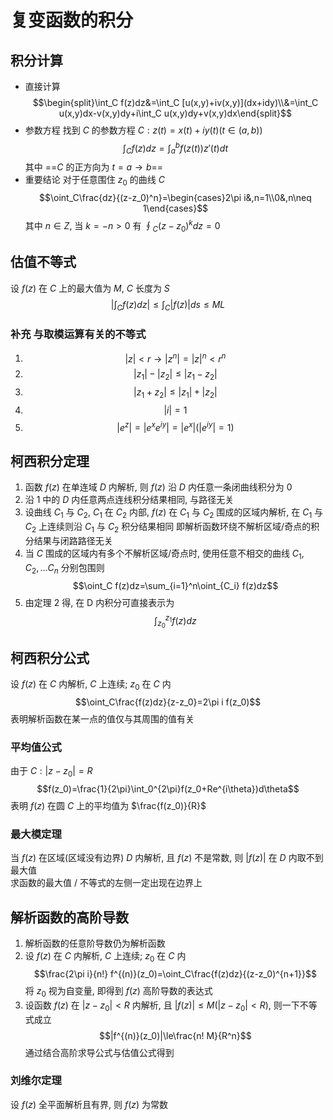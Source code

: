 # 复变函数的积分
## 积分计算
* 直接计算
$$\begin{split}\int_C f(z)dz&=\int_C [u(x,y)+iv(x,y)](dx+idy)\\&=\int_C u(x,y)dx-v(x,y)dy+i\int_C u(x,y)dy+v(x,y)dx\end{split}$$
* 参数方程
找到 $C$ 的参数方程 $C:z(t)=x(t)+iy(t)(t\in(a,b))$
$$\int_C f(z)dz=\int_a^b f(z(t))z'(t)dt$$ 
其中 ==$C$ 的正方向为 $t=a\to b$==
* 重要结论
对于任意围住 $z_0$ 的曲线 $C$
$$\oint_C\frac{dz}{(z-z_0)^n}=\begin{cases}2\pi i&,n=1\\0&,n\neq 1\end{cases}$$
其中 $n\in Z$, 当 $k=-n>0$ 有 $\oint_C(z-z_0)^kdz=0$

## 估值不等式
设 $f(z)$ 在 $C$ 上的最大值为 $M$, $C$ 长度为 $S$
$$|\int_C f(z)dz|\le\int_C |f(z)|ds\le ML$$
### 补充 与取模运算有关的不等式
1. $$|z|<r\to |z^n|=|z|^n<r^n$$
2. $$|z_1|-|z_2|\le|z_1-z_2|$$
3. $$|z_1+z_2|\le|z_1|+|z_2|$$
4. $$|i|=1$$
5. $$|e^z|=|e^xe^{iy}|=|e^x|(|e^{iy}|=1)$$

## 柯西积分定理
1. 函数 $f(z)$ 在单连域 $D$ 内解析, 则 $f(z)$ 沿 $D$ 内任意一条闭曲线积分为 0
2. 沿 1 中的 $D$ 内任意两点连线积分结果相同, 与路径无关
3. 设曲线 $C_1$ 与 $C_2$, $C_1$ 在 $C_2$ 内部, $f(z)$ 在 $C_1$ 与 $C_2$ 围成的区域内解析, 在 $C_1$ 与 $C_2$ 上连续则沿 $C_1$ 与 $C_2$ 积分结果相同
即解析函数环绕不解析区域/奇点的积分结果与闭路路径无关
4. 当 $C$ 围成的区域内有多个不解析区域/奇点时, 使用任意不相交的曲线 $C_1,C_2,...C_n$ 分别包围则
$$\oint_C f(z)dz=\sum_{i=1}^n\oint_{C_i} f(z)dz$$
5. 由定理 2 得, 在 D 内积分可直接表示为 
$$\int_{z_0}^{z_1}f(z)dz$$

## 柯西积分公式
<div id="kxjfgs"></div>

设 $f(z)$ 在 $C$ 内解析, $C$ 上连续; $z_0$  在 $C$ 内 
$$\oint_C\frac{f(z)dz}{z-z_0}=2\pi i f(z_0)$$
表明解析函数在某一点的值仅与其周围的值有关

### 平均值公式
由于 $C:|z-z_0|=R$
$$f(z_0)=\frac{1}{2\pi}\int_0^{2\pi}f(z_0+Re^{i\theta})d\theta$$
表明 $f(z)$ 在圆 $C$ 上的平均值为 $\frac{f(z_0)}{R}$
### 最大模定理
当 $f(z)$ 在区域(区域没有边界) $D$ 内解析, 且 $f(z)$ 不是常数, 则 $|f(z)|$ 在 $D$ 内取不到最大值  
求函数的最大值 / 不等式的左侧一定出现在边界上

## 解析函数的高阶导数
1. 解析函数的任意阶导数仍为解析函数
2. 设 $f(z)$ 在 $C$ 内解析, $C$ 上连续; $z_0$  在 $C$ 内 
$$\frac{2\pi i}{n!} f^{(n)}(z_0)=\oint_C\frac{f(z)dz}{(z-z_0)^{n+1}}$$
将 $z_0$ 视为自变量, 即得到 $f(z)$ 高阶导数的表达式
3. 设函数 $f(z)$ 在 $|z-z_0| < R$ 内解析, 且 $|f(z)|\le M(|z-z_0| < R)$, 则一下不等式成立
$$|f^{(n)}(z_0)|\le\frac{n! M}{R^n}$$
通过结合高阶求导公式与估值公式得到

### 刘维尔定理
设 $f(z)$ 全平面解析且有界, 则 $f(z)$ 为常数
